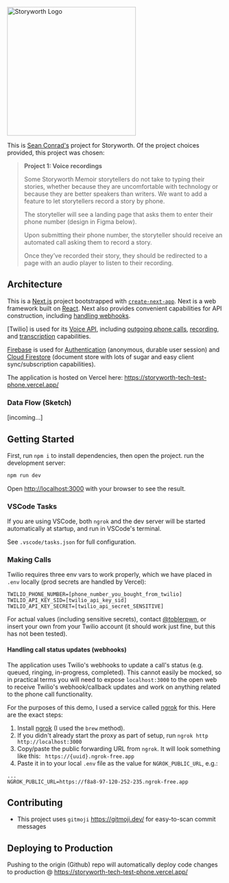 <p align="left">
  <img src="https://storyworth-tech-test-phone.vercel.app/assets/laptop-typing.png" alt="Storyworth Logo" width="300" />
</p>

This is [Sean Conrad's](https://www.linkedin.com/in/seanconrad83) project for Storyworth. Of the project choices provided, this project was chosen:

> **Project 1: Voice recordings**
>
> Some Storyworth Memoir storytellers do not take to typing their stories, whether because they are uncomfortable with technology or because they are better speakers than writers. We want to add a feature to let storytellers record a story by phone.
>
> The storyteller will see a landing page that asks them to enter their phone number (design in Figma below).
>
> Upon submitting their phone number, the storyteller should receive an automated call asking them to record a story.
>
> Once they’ve recorded their story, they should be redirected to a page with an audio player to listen to their recording.

## Architecture

This is a [Next.js](https://nextjs.org) project bootstrapped with [`create-next-app`](https://nextjs.org/docs/app/api-reference/cli/create-next-app). Next is a web framework built on [React](https://react.dev/). Next also provides convenient capabilities for API construction, including [handling webhooks](https://nextjs.org/docs/app/building-your-application/routing/route-handlers#webhooks).

[Twilio] is used for its [Voice API](https://www.twilio.com/docs/voice), including [outgoing phone calls](https://www.twilio.com/docs/voice/tutorials/how-to-make-outbound-phone-calls), [recording](https://www.twilio.com/docs/voice/tutorials/how-to-record-phone-calls), and [transcription](https://www.twilio.com/docs/voice/api/recording-transcription) capabilities.

[Firebase](https://firebase.google.com/) is used for [Authentication](https://firebase.google.com/docs/auth) (anonymous, durable user session) and [Cloud Firestore](https://firebase.google.com/docs/firestore) (document store with lots of sugar and easy client sync/subscription capabilities).

The application is hosted on Vercel here: https://storyworth-tech-test-phone.vercel.app/

### Data Flow (Sketch)

[incoming...]

## Getting Started

First, run `npm i` to install dependencies, then open the project. run the development server:

```bash
npm run dev
```

Open [http://localhost:3000](http://localhost:3000) with your browser to see the result.

### VSCode Tasks

If you are using VSCode, both `ngrok` and the dev server will be started automatically at startup, and run in VSCode's terminal.

See `.vscode/tasks.json` for full configuration.

### Making Calls

Twilio requires three env vars to work properly, which we have placed in `.env` locally (prod secrets are handled by Vercel):

```env
TWILIO_PHONE_NUMBER=[phone_number_you_bought_from_twilio]
TWILIO_API_KEY_SID=[twilio_api_key_sid]
TWILIO_API_KEY_SECRET=[twilio_api_secret_SENSITIVE]
```

For actual values (including sensitive secrets), contact [@toblerpwn](https://github.com/toblerpwn), or insert your own from your Twilio account (it should work just fine, but this has not been tested).

#### Handling call status updates (webhooks)

The application uses Twilio's webhooks to update a call's status (e.g. queued, ringing, in-progress, completed). This cannot easily be mocked, so in practical terms you will need to expose `localhost:3000` to the open web to receive Twilio's webhook/callback updates and work on anything related to the phone call functionality.

For the purposes of this demo, I used a service called [ngrok](https://ngrok.com/) for this. Here are the exact steps:

1. Install [ngrok](https://ngrok.com/) (I used the `brew` method).
2. If you didn't already start the proxy as part of setup, run `ngrok http http://localhost:3000`
3. Copy/paste the public forwarding URL from `ngrok`. It will look something like this: ` https://{uuid}.ngrok-free.app`
4. Paste it in to your local `.env` file as the value for `NGROK_PUBLIC_URL`, e.g.:

```.env
...
NGROK_PUBLIC_URL=https://f8a8-97-120-252-235.ngrok-free.app
```

## Contributing

- This project uses `gitmoji` https://gitmoji.dev/ for easy-to-scan commit messages

## Deploying to Production

Pushing to the origin (Github) repo will automatically deploy code changes to production @ https://storyworth-tech-test-phone.vercel.app/
